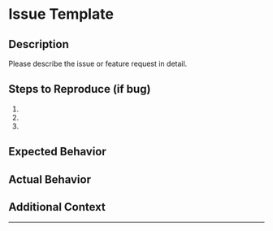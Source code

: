 # Issue Template

## Description

Please describe the issue or feature request in detail.

## Steps to Reproduce (if bug)
1. 
2. 
3. 

## Expected Behavior

## Actual Behavior

## Additional Context

---

